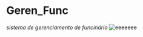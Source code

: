 # Geren_Func
_sistema de gerenciamento de funcinário_
![eeeeeee](https://github.com/cauaenzo/LearnIng_py/assets/132605042/0de3fcbe-14e7-4459-9382-3ac313a9f465)
